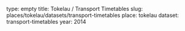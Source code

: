 type: empty
title: Tokelau / Transport Timetables
slug: places/tokelau/datasets/transport-timetables
place: tokelau
dataset: transport-timetables
year: 2014
